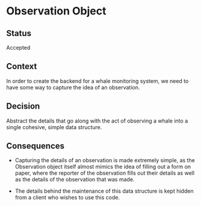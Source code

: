 # Observation Object

## Status

Accepted

## Context

In order to create the backend for a whale monitoring system, we need to have some way to capture the idea
of an observation. 

## Decision

Abstract the details that go along with the act of observing a whale into
a single cohesive, simple data structure.

## Consequences

- Capturing the details of an observation is made extremely simple, as the Observation object itself almost
mimics the idea of filling out a form on paper, where the reporter of the observation fills out their 
details as well as the details of the observation that was made.

- The details behind the maintenance of this data structure is kept hidden from a client who wishes to use
this code.
